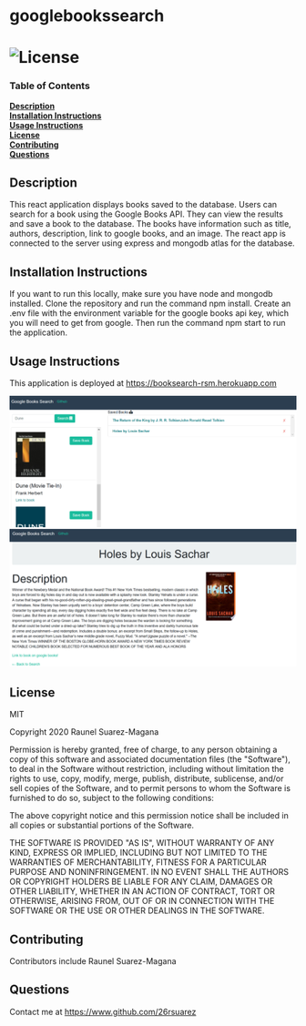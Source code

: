 # googlebookssearch

# ![License](https://img.shields.io/badge/License-MIT-yellow.svg) 

### Table of Contents
**[Description](##description)**<br>
**[Installation Instructions](#installation-instructions)**<br>
**[Usage Instructions](#usage-instructions)**<br>
**[License](#license)**<br>
**[Contributing](#contributing)**<br>
**[Questions](#questions)**<br>

## Description
This react application displays books saved to the database. Users can search for a book using the Google Books API. They can view the results and save a book to the database. The books have information such as title, authors, description, link to google books, and an image. The react app is connected to the server using express and mongodb atlas for the database. 

## Installation Instructions
If you want to run this locally, make sure you have node and mongodb installed. Clone the repository and run the command npm install. Create an .env file with the environment variable for the google books api key, which you will need to get from google. Then run the command npm start to run the application.

## Usage Instructions

This application is deployed at https://booksearch-rsm.herokuapp.com

![homepage](./client/public/booksearch.PNG)
![bookpage](./client/public/detail.PNG)



## License

MIT 

Copyright 2020 Raunel Suarez-Magana

Permission is hereby granted, free of charge, to any person obtaining a copy of this software and associated documentation files (the "Software"), to deal in the Software without restriction, including without limitation the rights to use, copy, modify, merge, publish, distribute, sublicense, and/or sell copies of the Software, and to permit persons to whom the Software is furnished to do so, subject to the following conditions:

The above copyright notice and this permission notice shall be included in all copies or substantial portions of the Software.

THE SOFTWARE IS PROVIDED "AS IS", WITHOUT WARRANTY OF ANY KIND, EXPRESS OR IMPLIED, INCLUDING BUT NOT LIMITED TO THE WARRANTIES OF MERCHANTABILITY, FITNESS FOR A PARTICULAR PURPOSE AND NONINFRINGEMENT. IN NO EVENT SHALL THE AUTHORS OR COPYRIGHT HOLDERS BE LIABLE FOR ANY CLAIM, DAMAGES OR OTHER LIABILITY, WHETHER IN AN ACTION OF CONTRACT, TORT OR OTHERWISE, ARISING FROM, OUT OF OR IN CONNECTION WITH THE SOFTWARE OR THE USE OR OTHER DEALINGS IN THE SOFTWARE.

## Contributing
Contributors include Raunel Suarez-Magana



## Questions
Contact me at https://www.github.com/26rsuarez
